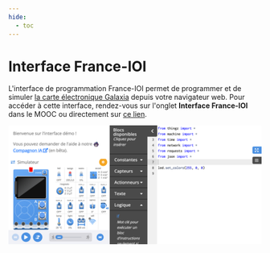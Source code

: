 ```yaml
---
hide:
  - toc
---
```


# Interface France-IOI

L'interface de programmation France-IOI permet de programmer et de simuler [la carte électronique Galaxia](galaxia.md) depuis votre navigateur web. Pour accéder à cette interface, rendez-vous sur l'onglet **Interface France-IOI** dans le MOOC ou directement sur [ce lien](https://static-items.algorea.org/files/checkouts/9615a6818698411aafd48449bfbecfb0/galaxia-test/index_codecast.html).

![Interface France-IOI](img/interface_france-ioi.png)